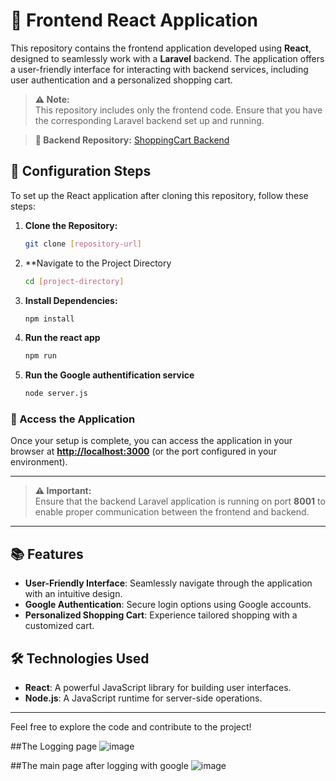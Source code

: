 # 🌟 Frontend React Application

This repository contains the frontend application developed using **React**, designed to seamlessly work with a **Laravel** backend. The application offers a user-friendly interface for interacting with backend services, including user authentication and a personalized shopping cart.

> **⚠️ Note:**  
> This repository includes only the frontend code. Ensure that you have the corresponding Laravel backend set up and running.

> **🔗 Backend Repository:** [ShoppingCart Backend](https://github.com/Hares-2088/ShoppingCart_BE)


## 🚀 Configuration Steps

To set up the React application after cloning this repository, follow these steps:

1. **Clone the Repository:**

   ```bash
   git clone [repository-url]
   
2. **Navigate to the Project Directory
   ```bash
   cd [project-directory]

3. **Install Dependencies:**
   ```bash
   npm install

4. **Run the react app**
   ```bash
   npm run
5. **Run the Google authentification service**
   ```bash
   node server.js

### 🎉 Access the Application

Once your setup is complete, you can access the application in your browser at **[http://localhost:3000](http://localhost:3000)** (or the port configured in your environment).

---

> **⚠️ Important:**  
> Ensure that the backend Laravel application is running on port **8001** to enable proper communication between the frontend and backend.

---

## 📚 Features

- **User-Friendly Interface**: Seamlessly navigate through the application with an intuitive design.
- **Google Authentication**: Secure login options using Google accounts.
- **Personalized Shopping Cart**: Experience tailored shopping with a customized cart.

## 🛠️ Technologies Used

- **React**: A powerful JavaScript library for building user interfaces.
- **Node.js**: A JavaScript runtime for server-side operations.

---

Feel free to explore the code and contribute to the project!

##The Logging page
![image](https://github.com/user-attachments/assets/d22bb466-8b94-4298-adc9-32dcee80a8b1)

##The main page after logging with google
![image](https://github.com/user-attachments/assets/e6f9e9b4-1074-4ade-abe4-bb2ac66a4f3d)



